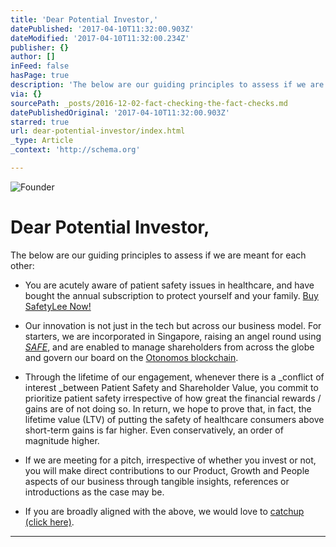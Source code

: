 ```yaml
---
title: 'Dear Potential Investor,'
datePublished: '2017-04-10T11:32:00.903Z'
dateModified: '2017-04-10T11:32:00.234Z'
publisher: {}
author: []
inFeed: false
hasPage: true
description: 'The below are our guiding principles to assess if we are meant for each other:'
via: {}
sourcePath: _posts/2016-12-02-fact-checking-the-fact-checks.md
datePublishedOriginal: '2017-04-10T11:32:00.903Z'
starred: true
url: dear-potential-investor/index.html
_type: Article
_context: 'http://schema.org'

---
```

![Founder](https://the-grid-user-content.s3-us-west-2.amazonaws.com/77964a95-dd31-449e-a86a-5bb8706d9b0a.jpg)

# Dear Potential Investor,

The below are our guiding principles to assess if we are meant for each other:

* You are acutely aware of patient safety issues in healthcare, and have bought the annual subscription to protect yourself and your family.
[Buy SafetyLee Now!][0]

* Our innovation is not just in the tech but across our business model. For starters, we are incorporated in Singapore, raising an angel round using _[SAFE][1]_, and are enabled to manage shareholders from across the globe and govern our board on the [Otonomos blockchain][2].
* Through the lifetime of our engagement, whenever there is a _conflict of interest _between Patient Safety and Shareholder Value, you commit to prioritize patient safety irrespective of how great the financial rewards / gains are of not doing so. In return, we hope to prove that, in fact, the lifetime value (LTV) of putting the safety of healthcare consumers above short-term gains is far higher. Even conservatively, an order of magnitude higher.
* If we are meeting for a pitch, irrespective of whether you invest or not, you will make direct contributions to our Product, Growth and People aspects of our business through tangible insights, references or introductions as the case may be.
* If you are broadly aligned with the above, we would love to [catchup (click here)][3].

---



[0]: https://techspeare.typeform.com/to/AB1yHl
[1]: http://www.ycombinator.com/documents/#safe "SAFE"
[2]: http://www.otonomos.com/ "Otonomos"
[3]: http://ramm@techspeare.com/ "Email"